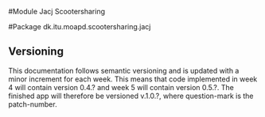 #Module Jacj Scootersharing

#Package dk.itu.moapd.scootersharing.jacj

## Versioning
This documentation follows semantic versioning and is updated with a minor increment for each week.
This means that code implemented in week 4 will contain version 0.4.? and week 5 will contain version 0.5.?.
The finished app will therefore be versioned v.1.0.?, where question-mark is the patch-number.